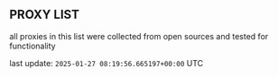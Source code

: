 ## PROXY LIST

all proxies in this list were collected from open sources and tested for functionality

last update: `2025-01-27 08:19:56.665197+00:00` UTC